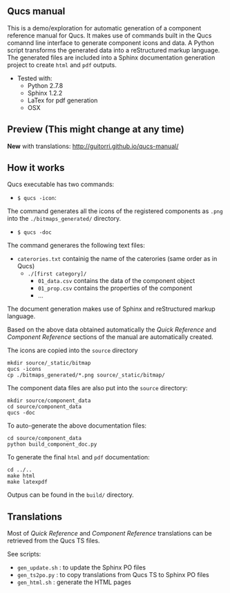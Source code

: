 


## Qucs manual

This is a demo/exploration for automatic generation of a component reference manual for Qucs.
It makes use of commands built in the Qucs comannd line interface to generate component icons and data.
A Python script transforms the generated data into a reStructured markup language.
The generated files are included into a Sphinx documentation generation project to create `html` and `pdf` outputs.


- Tested with:
  - Python 2.7.8
  - Sphinx 1.2.2
  - LaTex for pdf generation
  - OSX

## Preview (This might change at any time)

**New** with translations: http://guitorri.github.io/qucs-manual/


## How it works

Qucs executable has two commands:

- `$ qucs -icon`:

The command generates all the icons of the registered components as `.png` into the `./bitmaps_generated/` directory.

- `$ qucs -doc`

The command generares the following text files:

- `caterories.txt` containig the name of the caterories (same order as in Qucs)
  - `./[first category]/`
    - `01_data.csv` contains the data of the component object
    - `01_prop.csv` contains the properties of the component
    - ...


The document generation makes use of Sphinx and reStructured markup language.

Based on the above data obtained automatically the *Quick Reference* and *Component Reference* sections of the manual are automatically created.

The icons are copied into the `source` directory

    mkdir source/_static/bitmap
    qucs -icons
    cp ./bitmaps_generated/*.png source/_static/bitmap/

The component data files are also put into the `source` directory:

    mkdir source/component_data
    cd source/component_data
    qucs -doc

To auto-generate the above documentation files:

    cd source/component_data
    python build_component_doc.py

To generate the final `html` and `pdf` documentation:

    cd ../..
    make html
    make latexpdf

Outpus can be found in the `build/` directory.

## Translations

Most of *Quick Reference* and *Component Reference* translations can be retrieved from the Qucs TS files.

See scripts:

- `gen_update.sh` : to update the Sphinx PO files
- `gen_ts2po.py` : to copy translations from Qucs TS to Sphinx PO files
- `gen_html.sh`	: generate the HTML pages



